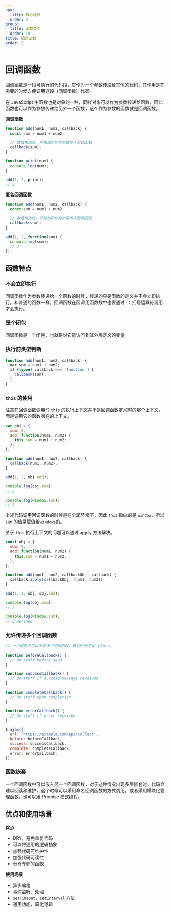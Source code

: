 ```yaml
---
nav:
  title: 核心模块
  order: 3
group:
  title: 函数类型
  order: 10
title: 回调函数
order: 5
---
```


# 回调函数

回调函数是一段可执行的代码段，它作为一个参数传递给其他的代码，其作用是在需要的时候方便调用这段（回调函数）代码。

在 JavaScript 中函数也是对象的一种，同样对象可以作为参数传递给函数，因此函数也可以作为参数传递给另外一个函数，这个作为参数的函数就是回调函数。

**回调函数**

```js
function add(num1, num2, callback) {
  const sum = num1 + num2;

  // 数值相加后，将相加和作为参数传入回调函数
  callback(sum);
}

function print(num) {
  console.log(num);
}

add(1, 2, print);
// 3
```

**匿名回调函数**

```js
function add(num1, num2, callback) {
  const sum = num1 + num2;

  // 数值相加后，将相加和作为参数传入回调函数
  callback(sum);
}

add(1, 2, function(sum) {
  console.log(sum);
  // 3
});
```

## 函数特点

### 不会立即执行

回调函数作为参数传递给一个函数的时候，传递的只是函数的定义并不会立即执行。和普通的函数一样，回调函数在函调用函数数中也要通过 `()` 括号运算符调用才会执行。

### 是个闭包

回调函数是一个闭包，也就是说它能访问到其外层定义的变量。

### 执行前类型判断

```js
function add(num1, num2, callback) {
  var sum = num1 + num2;
  if (typeof callback === 'function') {
    callback(sum);
  }
}
```

### `this` 的使用

注意在回调函数调用时 `this` 的执行上下文并不是回调函数定义时的那个上下文，而是调用它的函数所在的上下文。

```js
var obj = {
  sum: 0,
  add: function(num1, num2) {
    this.sum = num1 + num2;
  },
};

function add(num1, num2, callback) {
  callback(num1, num2);
}

add(1, 2, obj.add);

console.log(obj.sum);
// 0

console.log(window.sum);
// 3
```

上述代码调用回调函数的时候是在全局环境下，因此 `this` 指向的是 `window`，所以 `sum` 的值是赋值给`windows`的。

关于 `this` 执行上下文的问题可以通过 `apply` 方法解决。

```js
const obj = {
  sum: 0,
  add: function(num1, num2) {
    this.sum = num1 + num2;
  },
};

function add(num1, num2, callbackObj, callback) {
  callback.apply(callbackObj, [num1, num2]);
}

add(1, 2, obj, obj.add);

console.log(obj.sum);
// 3

console.log(window.sum);
// undefined
```

### 允许传递多个回调函数

```js
// 一个函数中可以传递多个回调函数，典型的例子如 jQuery

function beforeCallback() {
  // Do stuff before send
}

function successCallback() {
  // Do stuff if success message received
}

function completeCallback() {
  // Do stuff upon completion
}

function errorCallback() {
  // Do stuff if error received
}

$.ajax({
  url: 'https://example.com/api/collect',
  before: beforeCallback,
  success: successCallback,
  complete: completeCallback,
  error: errorCallback,
});
```

### 函数嵌套

一个回调函数中可以嵌入另一个回调函数，对于这种情况出现多层嵌套时，代码会难以阅读和维护，这个时候可以采用命名回调函数的方式调用，或者采用模块化管理函数，也可以用 Promise 模式编程。

## 优点和使用场景

**优点**

- DRY，避免重复代码
- 可以将通用的逻辑抽象
- 加强代码可维护性
- 加强代码可读性
- 分离专职的函数

**使用场景**

- 异步编程
- 事件监听、处理
- `setTimeout`、`setInterval` 方法
- 通用功能，简化逻辑
